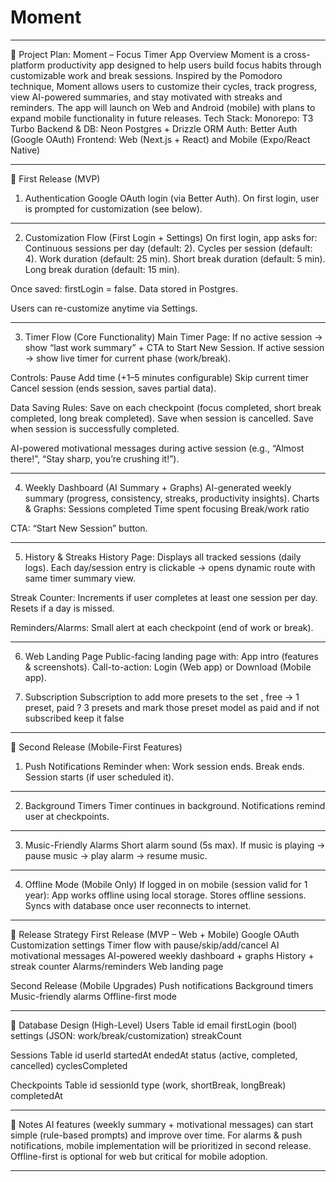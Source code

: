 # Moment


---
📘 Project Plan: Moment – Focus Timer App
Overview
Moment is a cross-platform productivity app designed to help users build focus habits through customizable work and break sessions. Inspired by the Pomodoro technique, Moment allows users to customize their cycles, track progress, view AI-powered summaries, and stay motivated with streaks and reminders.
The app will launch on Web and Android (mobile) with plans to expand mobile functionality in future releases.
Tech Stack:
Monorepo: T3 Turbo
Backend & DB: Neon Postgres + Drizzle ORM
Auth: Better Auth (Google OAuth)
Frontend: Web (Next.js + React) and Mobile (Expo/React Native)

---
🎯 First Release (MVP)
1. Authentication
Google OAuth login (via Better Auth).
On first login, user is prompted for customization (see below).

---
2. Customization Flow (First Login + Settings)
On first login, app asks for:
Continuous sessions per day (default: 2).
Cycles per session (default: 4).
Work duration (default: 25 min).
Short break duration (default: 5 min).
Long break duration (default: 15 min).

Once saved:
firstLogin = false.
Data stored in Postgres.

Users can re-customize anytime via Settings.

---
3. Timer Flow (Core Functionality)
Main Timer Page:
If no active session → show “last work summary” + CTA to Start New Session.
If active session → show live timer for current phase (work/break).

Controls:
Pause
Add time (+1–5 minutes configurable)
Skip current timer
Cancel session (ends session, saves partial data).

Data Saving Rules:
Save on each checkpoint (focus completed, short break completed, long break completed).
Save when session is cancelled.
Save when session is successfully completed.

AI-powered motivational messages during active session (e.g., “Almost there!”, “Stay sharp, you’re crushing it!”).

---
4. Weekly Dashboard (AI Summary + Graphs)
AI-generated weekly summary (progress, consistency, streaks, productivity insights).
Charts & Graphs:
Sessions completed
Time spent focusing
Break/work ratio

CTA: “Start New Session” button.

---
5. History & Streaks
History Page:
Displays all tracked sessions (daily logs).
Each day/session entry is clickable → opens dynamic route with same timer summary view.

Streak Counter:
Increments if user completes at least one session per day.
Resets if a day is missed.

Reminders/Alarms:
Small alert at each checkpoint (end of work or break).

---
6. Web Landing Page
Public-facing landing page with:
App intro (features & screenshots).
Call-to-action: Login (Web app) or Download (Mobile app).

7. Subscription
Subscription to add more presets to the set , free -> 1 preset, paid ? 3 presets and mark those preset model as paid and if not subscribed keep it false
---
🚀 Second Release (Mobile-First Features)
1. Push Notifications
Reminder when:
Work session ends.
Break ends.
Session starts (if user scheduled it).

---
2. Background Timers
Timer continues in background.
Notifications remind user at checkpoints.

---
3. Music-Friendly Alarms
Short alarm sound (5s max).
If music is playing → pause music → play alarm → resume music.

---
4. Offline Mode (Mobile Only)
If logged in on mobile (session valid for 1 year):
App works offline using local storage.
Stores offline sessions.
Syncs with database once user reconnects to internet.

---
📅 Release Strategy
First Release (MVP – Web + Mobile)
Google OAuth
Customization settings
Timer flow with pause/skip/add/cancel
AI motivational messages
AI-powered weekly dashboard + graphs
History + streak counter
Alarms/reminders
Web landing page

Second Release (Mobile Upgrades)
Push notifications
Background timers
Music-friendly alarms
Offline-first mode

---
🧩 Database Design (High-Level)
Users Table
id
email
firstLogin (bool)
settings (JSON: work/break/customization)
streakCount

Sessions Table
id
userId
startedAt
endedAt
status (active, completed, cancelled)
cyclesCompleted

Checkpoints Table
id
sessionId
type (work, shortBreak, longBreak)
completedAt

---
📌 Notes
AI features (weekly summary + motivational messages) can start simple (rule-based prompts) and improve over time.
For alarms & push notifications, mobile implementation will be prioritized in second release.
Offline-first is optional for web but critical for mobile adoption.

---

